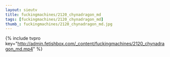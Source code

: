 ```yaml
--- 
layout: sieutv
title: fuckingmachines/2120_chynadragon_md
tags: [fuckingmachines/2120_chynadragon_md]
thumb_: fuckingmachines/2120_chynadragon_md.jpg
---
```

{% include tvpro key="http://admin.fetishbox.com/_content/fuckingmachines/2120_chynadragon_md.mp4" %} 
